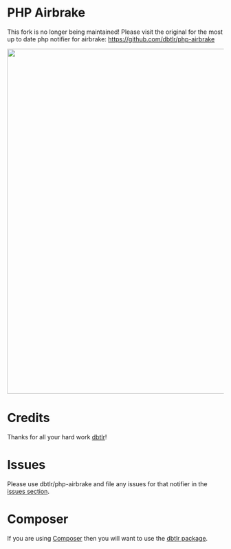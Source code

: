 PHP Airbrake
============

This fork is no longer being maintained!
Please visit the original for the most up to date php notifier for airbrake: https://github.com/dbtlr/php-airbrake

<img src="http://f.cl.ly/items/0e2f2R2I0i081N2w3R0a/php.jpg" width=800px>

Credits
============
Thanks for all your hard work [dbtlr](https://github.com/dbtlr)!


Issues
============
Please use dbtlr/php-airbrake and file any issues for that notifier in
the [issues section](https://github.com/dbtlr/php-airbrake).

Composer
===========
If you are using [Composer](https://getcomposer.org/) then you will want
to use the [dbtlr package](https://packagist.org/packages/dbtlr/php-airbrake).
